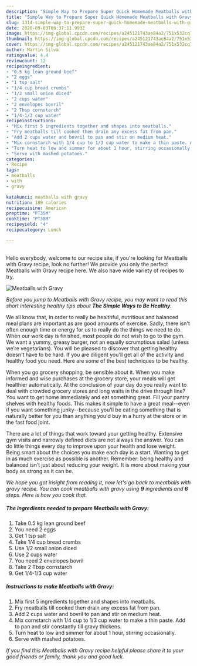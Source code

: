 ```yaml
---
description: "Simple Way to Prepare Super Quick Homemade Meatballs with Gravy"
title: "Simple Way to Prepare Super Quick Homemade Meatballs with Gravy"
slug: 1314-simple-way-to-prepare-super-quick-homemade-meatballs-with-gravy
date: 2020-09-03T06:37:11.993Z
image: https://img-global.cpcdn.com/recipes/a245121743ae84a2/751x532cq70/meatballs-with-gravy-recipe-main-photo.jpg
thumbnail: https://img-global.cpcdn.com/recipes/a245121743ae84a2/751x532cq70/meatballs-with-gravy-recipe-main-photo.jpg
cover: https://img-global.cpcdn.com/recipes/a245121743ae84a2/751x532cq70/meatballs-with-gravy-recipe-main-photo.jpg
author: Martin Silva
ratingvalue: 4.4
reviewcount: 12
recipeingredient:
- "0.5 kg lean ground beef"
- "2 eggs"
- "1 tsp salt"
- "1/4 cup bread crumbs"
- "1/2 small onion diced"
- "2 cups water"
- "2 envelopes bovril"
- "2 Tbsp cornstarch"
- "1/4-1/3 cup water"
recipeinstructions:
- "Mix first 5 ingredients together and shapes into meatballs."
- "Fry meatballs till cooked then drain any excess fat from pan."
- "Add 2 cups water and bovril to pan and stir on medium heat."
- "Mix cornstarch with 1/4 cup to 1/3 cup water to make a thin paste. Add to pan and stir constantly till gravy thickens."
- "Turn heat to low and simmer for about 1 hour, stirring occasionally."
- "Serve with mashed potatoes."
categories:
- Recipe
tags:
- meatballs
- with
- gravy

katakunci: meatballs with gravy 
nutrition: 189 calories
recipecuisine: American
preptime: "PT35M"
cooktime: "PT38M"
recipeyield: "4"
recipecategory: Lunch

---
```

<br>
Hello everybody, welcome to our recipe site, if you're looking for Meatballs with Gravy recipe, look no further! We provide you only the perfect Meatballs with Gravy recipe here. We also have wide variety of recipes to try.
<br>


![Meatballs with Gravy](https://img-global.cpcdn.com/recipes/a245121743ae84a2/751x532cq70/meatballs-with-gravy-recipe-main-photo.jpg)

<i>Before you jump to Meatballs with Gravy recipe, you may want to read this short interesting healthy tips about <strong>The Simple Ways to Be Healthy</strong>.</i>

We all know that, in order to really be healthful, nutritious and balanced meal plans are important as are good amounts of exercise. Sadly, there isn't often enough time or energy for us to really do the things we need to do. When our work day is finished, most people do not wish to go to the gym. We want a yummy, greasy burger, not an equally scrumptious salad (unless we’re vegetarians). You will be pleased to discover that getting healthy doesn't have to be hard. If you are diligent you'll get all of the activity and healthy food you need. Here are some of the best techniques to be healthy.

When you go grocery shopping, be sensible about it. When you make informed and wise purchases at the grocery store, your meals will get healthier automatically. At the conclusion of your day do you really want to deal with crowded grocery stores and long waits in the drive through line? You want to get home immediately and eat something great. Fill your pantry shelves with healthy foods. This makes it simple to have a great meal--even if you want something junky--because you'll be eating something that is naturally better for you than anything you'd buy in a hurry at the store or in the fast food joint.

There are a lot of things that work toward your getting healthy. Extensive gym visits and narrowly defined diets are not always the answer. You can do little things every day to improve upon your health and lose weight. Being smart about the choices you make each day is a start. Wanting to get in as much exercise as possible is another. Remember: being healthy and balanced isn’t just about reducing your weight. It is more about making your body as strong as it can be. 


<i>We hope you got insight from reading it, now let's go back to meatballs with gravy recipe. You can cook meatballs with gravy using <strong>9</strong> ingredients and <strong>6</strong> steps. Here is how you cook that.
</i>

##### The ingredients needed to prepare Meatballs with Gravy:

1. Take 0.5 kg lean ground beef
1. You need 2 eggs
1. Get 1 tsp salt
1. Take 1/4 cup bread crumbs
1. Use 1/2 small onion diced
1. Use 2 cups water
1. You need 2 envelopes bovril
1. Take 2 Tbsp cornstarch
1. Get 1/4-1/3 cup water


##### Instructions to make Meatballs with Gravy:

1. Mix first 5 ingredients together and shapes into meatballs.
1. Fry meatballs till cooked then drain any excess fat from pan.
1. Add 2 cups water and bovril to pan and stir on medium heat.
1. Mix cornstarch with 1/4 cup to 1/3 cup water to make a thin paste. Add to pan and stir constantly till gravy thickens.
1. Turn heat to low and simmer for about 1 hour, stirring occasionally.
1. Serve with mashed potatoes.


<i>If you find this Meatballs with Gravy recipe helpful please share it to your good friends or family, thank you and good luck.</i>
